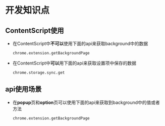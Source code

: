 # 开发知识点
## ContentScript使用
* 在ContentScript中**不可以**使用下面的api来获取background中的数据
  <pre><code>chrome.extension.getBackgroundPage</code></pre>
* 在ContentScript中**可以**用下面的api来获取设置项中保存的数据
  <pre><code>chrome.storage.sync.get</code></pre>
## api使用场景
* 在**popup**页和**option**页可以使用下面的api来获取到background中的值或者方法
  <pre><code>chrome.extension.getBackgroundPage</code></pre>



